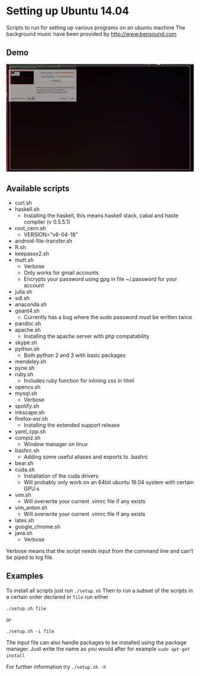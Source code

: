 # Setting up Ubuntu 14.04
Scripts to run for setting up various programs on an ubuntu machine
The background music have been provided by http://www.bensound.com

## Demo
![](demo.gif)

## Available scripts
* curl.sh 
* haskell.sh 
  - Installing the haskell, this means haskell stack, cabal and haste compiler (v 0.5.5.1)
* root_cern.sh 
  - VERSION="v6-04-18"
* android-file-transfer.sh 
* R.sh 
* keepassx2.sh 
* mutt.sh 
  - Verbose
  - Only works for gmail accounts
  - Encrypts your password using gpg in file ~/.password for your account
* julia.sh 
* sdl.sh 
* anaconda.sh 
* geant4.sh 
  - Currently has a bug where the sudo password must be written twice
* pandoc.sh 
* apache.sh 
  - Installing the apache server with php compatability
* skype.sh 
* python.sh 
  - Both python 2 and 3 with basic packages
* mendeley.sh 
* pyne.sh 
* ruby.sh 
  - Includes ruby function for inlining css in html
* opencv.sh 
* mysql.sh 
  - Verbose
* spotify.sh 
* inkscape.sh 
* firefox-esr.sh 
  - Installing the extended support release
* yaml_cpp.sh 
* compiz.sh 
  - Window manager on linux
* bashrc.sh 
  - Adding some useful aliases and exports to .bashrc
* bear.sh 
* cuda.sh 
  - Installation of the cuda drivers
  - Will probably only work on an 64bit ubuntu 16.04 system with certain GPU:s
* vim.sh 
  - Will overwrite your current .vimrc file if any exists
* vim_anton.sh 
  - Will overwrite your current .vimrc file if any exists
* latex.sh 
* google_chrome.sh 
* java.sh 
  - Verbose

Verbose means that the script needs input from the command line and can't be piped to log file.



## Examples
To install all scripts just run `./setup.sh`
Then to run a subset of the scripts in a certain order declared in `file` run either
```
./setup.sh file
```
or
```
./setup.sh -i file
```
The input file can also handle packages to be installed using the package manager. Just write the name as you would after for example `sudo apt-get install`

For further information try `./setup.sh -h`